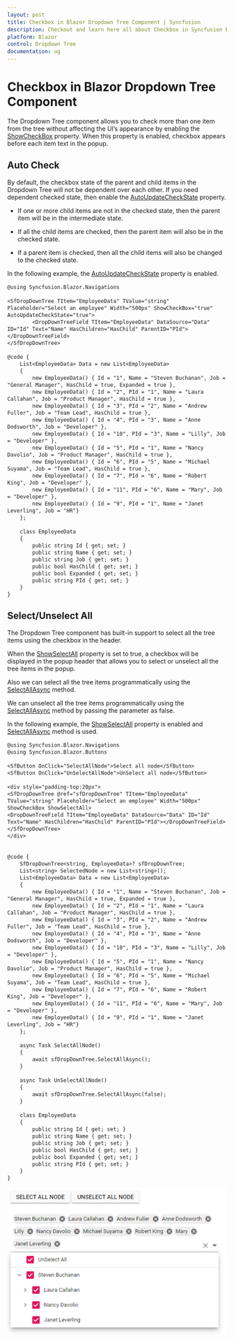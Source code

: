 ```yaml
---
layout: post
title: Checkbox in Blazor Dropdown Tree Component | Syncfusion
description: Checkout and learn here all about Checkbox in Syncfusion Blazor Dropdown Tree component and much more.
platform: Blazor
control: Dropdown Tree
documentation: ug
---
```


# Checkbox in Blazor Dropdown Tree Component

The Dropdown Tree component allows you to check more than one item from the tree without affecting the UI’s appearance by enabling the [ShowCheckBox](https://help.syncfusion.com/cr/blazor/Syncfusion.Blazor.Navigations.SfDropDownTree-2.html#Syncfusion_Blazor_Navigations_SfDropDownTree_2_ShowCheckBox) property. When this property is enabled, checkbox appears before each item text in the popup.

## Auto Check 

By default, the checkbox state of the parent and child items in the Dropdown Tree will not be dependent over each other. If you need dependent checked state, then enable the [AutoUpdateCheckState](https://help.syncfusion.com/cr/blazor/Syncfusion.Blazor.Navigations.SfDropDownTree-2.html#Syncfusion_Blazor_Navigations_SfDropDownTree_2_AutoUpdateCheckState) property.

* If one or more child items are not in the checked state, then the parent item will be in the intermediate state.

* If all the child items are checked, then the parent item will also be in the checked state.

* If a parent item is checked, then all the child items will also be changed to the checked state.

In the following example, the [AutoUpdateCheckState](https://help.syncfusion.com/cr/blazor/Syncfusion.Blazor.Navigations.SfDropDownTree-2.html#Syncfusion_Blazor_Navigations_SfDropDownTree_2_AutoUpdateCheckState) property is enabled.

```cshtml
@using Syncfusion.Blazor.Navigations

<SfDropDownTree TItem="EmployeeData" TValue="string" Placeholder="Select an employee" Width="500px" ShowCheckBox="true" AutoUpdateCheckState="true">
        <DropDownTreeField TItem="EmployeeData" DataSource="Data" ID="Id" Text="Name" HasChildren="HasChild" ParentID="PId"></DropDownTreeField>
</SfDropDownTree>

@code {
    List<EmployeeData> Data = new List<EmployeeData>
    {
        new EmployeeData() { Id = "1", Name = "Steven Buchanan", Job = "General Manager", HasChild = true, Expanded = true },
        new EmployeeData() { Id = "2", PId = "1", Name = "Laura Callahan", Job = "Product Manager", HasChild = true },
        new EmployeeData() { Id = "3", PId = "2", Name = "Andrew Fuller", Job = "Team Lead", HasChild = true },
        new EmployeeData() { Id = "4", PId = "3", Name = "Anne Dodsworth", Job = "Developer" },
        new EmployeeData() { Id = "10", PId = "3", Name = "Lilly", Job = "Developer" },
        new EmployeeData() { Id = "5", PId = "1", Name = "Nancy Davolio", Job = "Product Manager", HasChild = true },
        new EmployeeData() { Id = "6", PId = "5", Name = "Michael Suyama", Job = "Team Lead", HasChild = true },
        new EmployeeData() { Id = "7", PId = "6", Name = "Robert King", Job = "Developer" },
        new EmployeeData() { Id = "11", PId = "6", Name = "Mary", Job = "Developer" },
        new EmployeeData() { Id = "9", PId = "1", Name = "Janet Leverling", Job = "HR"}
    };

    class EmployeeData
    {
        public string Id { get; set; }
        public string Name { get; set; }
        public string Job { get; set; }
        public bool HasChild { get; set; }
        public bool Expanded { get; set; }
        public string PId { get; set; }
    }
}
```

## Select/Unselect All

The Dropdown Tree component has built-in support to select all the tree items using the checkbox in the header.

When the [ShowSelectAll](https://help.syncfusion.com/cr/blazor/Syncfusion.Blazor.Navigations.SfDropDownTree-2.html#Syncfusion_Blazor_Navigations_SfDropDownTree_2_ShowSelectAll) property is set to true, a checkbox will be displayed in the popup header that allows you to select or unselect all the tree items in the popup.

Also we can select all the tree items programmatically using the [SelectAllAsync](https://help.syncfusion.com/cr/blazor/Syncfusion.Blazor.Navigations.SfDropDownTree-2.html#Syncfusion_Blazor_Navigations_SfDropDownTree_2_SelectAllAsync_System_Boolean_) method.

We can unselect all the tree items programmatically using the [SelectAllAsync](https://help.syncfusion.com/cr/blazor/Syncfusion.Blazor.Navigations.SfDropDownTree-2.html#Syncfusion_Blazor_Navigations_SfDropDownTree_2_SelectAllAsync_System_Boolean_) method by passing the parameter as false.

In the following example, the [ShowSelectAll](https://help.syncfusion.com/cr/blazor/Syncfusion.Blazor.Navigations.SfDropDownTree-2.html#Syncfusion_Blazor_Navigations_SfDropDownTree_2_ShowSelectAll) property is enabled and [SelectAllAsync](https://help.syncfusion.com/cr/blazor/Syncfusion.Blazor.Navigations.SfDropDownTree-2.html#Syncfusion_Blazor_Navigations_SfDropDownTree_2_SelectAllAsync_System_Boolean_) method is used.

```cshtml
@using Syncfusion.Blazor.Navigations
@using Syncfusion.Blazor.Buttons
 
<SfButton OnClick="SelectAllNode">Select all node</SfButton>
<SfButton OnClick="UnSelectAllNode">UnSelect all node</SfButton>

<div style="padding-top:20px">
<SfDropDownTree @ref="sfDropDownTree" TItem="EmployeeData" TValue="string" Placeholder="Select an employee" Width="500px"  ShowCheckBox ShowSelectAll>
<DropDownTreeField TItem="EmployeeData" DataSource="Data" ID="Id" Text="Name" HasChildren="HasChild" ParentID="PId"></DropDownTreeField>
</SfDropDownTree>
</div>

 
@code {
    SfDropDownTree<string, EmployeeData>? sfDropDownTree;
    List<string> SelectedNode = new List<string>();
    List<EmployeeData> Data = new List<EmployeeData>
    {
        new EmployeeData() { Id = "1", Name = "Steven Buchanan", Job = "General Manager", HasChild = true, Expanded = true },
        new EmployeeData() { Id = "2", PId = "1", Name = "Laura Callahan", Job = "Product Manager", HasChild = true },
        new EmployeeData() { Id = "3", PId = "2", Name = "Andrew Fuller", Job = "Team Lead", HasChild = true },
        new EmployeeData() { Id = "4", PId = "3", Name = "Anne Dodsworth", Job = "Developer" },
        new EmployeeData() { Id = "10", PId = "3", Name = "Lilly", Job = "Developer" },
        new EmployeeData() { Id = "5", PId = "1", Name = "Nancy Davolio", Job = "Product Manager", HasChild = true },
        new EmployeeData() { Id = "6", PId = "5", Name = "Michael Suyama", Job = "Team Lead", HasChild = true },
        new EmployeeData() { Id = "7", PId = "6", Name = "Robert King", Job = "Developer" },
        new EmployeeData() { Id = "11", PId = "6", Name = "Mary", Job = "Developer" },
        new EmployeeData() { Id = "9", PId = "1", Name = "Janet Leverling", Job = "HR"}
    };
 
    async Task SelectAllNode()
    {
        await sfDropDownTree.SelectAllAsync();
    }

    async Task UnSelectAllNode()
    {
        await sfDropDownTree.SelectAllAsync(false);
    }
 
    class EmployeeData
    {
        public string Id { get; set; }
        public string Name { get; set; }
        public string Job { get; set; }
        public bool HasChild { get; set; }
        public bool Expanded { get; set; }
        public string PId { get; set; }
    }
}
```

![MultiSelection in Blazor DropDownTree](./images/blazor-dropdowntree-component-selectall.PNG)
